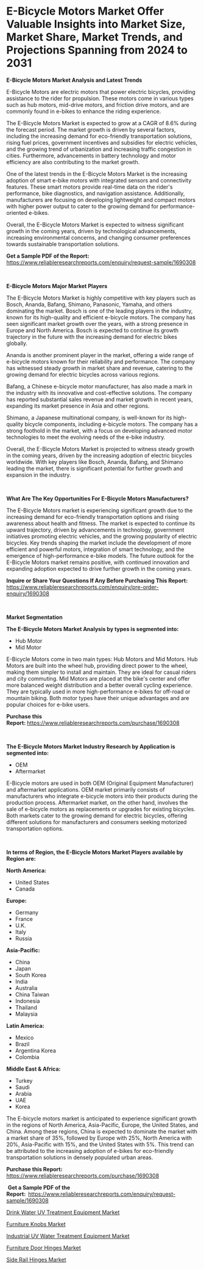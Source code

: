 <p><h1>E-Bicycle Motors Market Offer Valuable Insights into Market Size, Market Share, Market Trends, and Projections Spanning from 2024 to 2031</h1></p><p><strong>E-Bicycle Motors Market Analysis and Latest Trends</strong></p>
<p><p>E-Bicycle Motors are electric motors that power electric bicycles, providing assistance to the rider for propulsion. These motors come in various types such as hub motors, mid-drive motors, and friction drive motors, and are commonly found in e-bikes to enhance the riding experience.</p><p>The E-Bicycle Motors Market is expected to grow at a CAGR of 8.6% during the forecast period. The market growth is driven by several factors, including the increasing demand for eco-friendly transportation solutions, rising fuel prices, government incentives and subsidies for electric vehicles, and the growing trend of urbanization and increasing traffic congestion in cities. Furthermore, advancements in battery technology and motor efficiency are also contributing to the market growth.</p><p>One of the latest trends in the E-Bicycle Motors Market is the increasing adoption of smart e-bike motors with integrated sensors and connectivity features. These smart motors provide real-time data on the rider's performance, bike diagnostics, and navigation assistance. Additionally, manufacturers are focusing on developing lightweight and compact motors with higher power output to cater to the growing demand for performance-oriented e-bikes.</p><p>Overall, the E-Bicycle Motors Market is expected to witness significant growth in the coming years, driven by technological advancements, increasing environmental concerns, and changing consumer preferences towards sustainable transportation solutions.</p></p>
<p><strong>Get a Sample PDF of the Report:&nbsp;</strong> <a href="https://www.reliableresearchreports.com/enquiry/request-sample/1690308">https://www.reliableresearchreports.com/enquiry/request-sample/1690308</a></p>
<p>&nbsp;</p>
<p><strong>E-Bicycle Motors Major Market Players</strong></p>
<p><p>The E-Bicycle Motors Market is highly competitive with key players such as Bosch, Ananda, Bafang, Shimano, Panasonic, Yamaha, and others dominating the market. Bosch is one of the leading players in the industry, known for its high-quality and efficient e-bicycle motors. The company has seen significant market growth over the years, with a strong presence in Europe and North America. Bosch is expected to continue its growth trajectory in the future with the increasing demand for electric bikes globally.</p><p>Ananda is another prominent player in the market, offering a wide range of e-bicycle motors known for their reliability and performance. The company has witnessed steady growth in market share and revenue, catering to the growing demand for electric bicycles across various regions.</p><p>Bafang, a Chinese e-bicycle motor manufacturer, has also made a mark in the industry with its innovative and cost-effective solutions. The company has reported substantial sales revenue and market growth in recent years, expanding its market presence in Asia and other regions.</p><p>Shimano, a Japanese multinational company, is well-known for its high-quality bicycle components, including e-bicycle motors. The company has a strong foothold in the market, with a focus on developing advanced motor technologies to meet the evolving needs of the e-bike industry.</p><p>Overall, the E-Bicycle Motors Market is projected to witness steady growth in the coming years, driven by the increasing adoption of electric bicycles worldwide. With key players like Bosch, Ananda, Bafang, and Shimano leading the market, there is significant potential for further growth and expansion in the industry.</p></p>
<p>&nbsp;</p>
<p><strong>What Are The Key Opportunities For E-Bicycle Motors Manufacturers?</strong></p>
<p><p>The E-Bicycle Motors market is experiencing significant growth due to the increasing demand for eco-friendly transportation options and rising awareness about health and fitness. The market is expected to continue its upward trajectory, driven by advancements in technology, government initiatives promoting electric vehicles, and the growing popularity of electric bicycles. Key trends shaping the market include the development of more efficient and powerful motors, integration of smart technology, and the emergence of high-performance e-bike models. The future outlook for the E-Bicycle Motors market remains positive, with continued innovation and expanding adoption expected to drive further growth in the coming years.</p></p>
<p><strong>Inquire or Share Your Questions If Any Before Purchasing This Report:</strong> <a href="https://www.reliableresearchreports.com/enquiry/pre-order-enquiry/1690308">https://www.reliableresearchreports.com/enquiry/pre-order-enquiry/1690308</a></p>
<p>&nbsp;</p>
<p><strong>Market Segmentation</strong></p>
<p><strong>The E-Bicycle Motors Market Analysis by types is segmented into:</strong></p>
<p><ul><li>Hub Motor</li><li>Mid Motor</li></ul></p>
<p><p>E-Bicycle Motors come in two main types: Hub Motors and Mid Motors. Hub Motors are built into the wheel hub, providing direct power to the wheel, making them simpler to install and maintain. They are ideal for casual riders and city commuting. Mid Motors are placed at the bike's center and offer more balanced weight distribution and a better overall cycling experience. They are typically used in more high-performance e-bikes for off-road or mountain biking. Both motor types have their unique advantages and are popular choices for e-bike users.</p></p>
<p><strong>Purchase this Report:&nbsp;</strong><a href="https://www.reliableresearchreports.com/purchase/1690308">https://www.reliableresearchreports.com/purchase/1690308</a></p>
<p>&nbsp;</p>
<p><strong>The E-Bicycle Motors Market Industry Research by Application is segmented into:</strong></p>
<p><ul><li>OEM</li><li>Aftermarket</li></ul></p>
<p><p>E-Bicycle motors are used in both OEM (Original Equipment Manufacturer) and aftermarket applications. OEM market primarily consists of manufacturers who integrate e-bicycle motors into their products during the production process. Aftermarket market, on the other hand, involves the sale of e-bicycle motors as replacements or upgrades for existing bicycles. Both markets cater to the growing demand for electric bicycles, offering different solutions for manufacturers and consumers seeking motorized transportation options.</p></p>
<p>&nbsp;</p>
<p><strong>In terms of Region, the E-Bicycle Motors Market Players available by Region are:</strong></p>
<p>
    <p> <strong> North America: </strong>
        <ul>
            <li>United States</li>
            <li>Canada</li>
        </ul>
        </p> 
    <p> <strong> Europe: </strong>
        <ul>
            <li>Germany</li>
            <li>France</li>
            <li>U.K.</li>
            <li>Italy</li>
            <li>Russia</li>
        </ul>
        </p> 
    <p> <strong> Asia-Pacific: </strong>
        <ul>
            <li>China</li>
            <li>Japan</li>
            <li>South Korea</li>
            <li>India</li>
            <li>Australia</li>
            <li>China Taiwan</li>
            <li>Indonesia</li>
            <li>Thailand</li>
            <li>Malaysia</li>
        </ul>
        </p> 
    <p> <strong> Latin America: </strong>
        <ul>
            <li>Mexico</li>
            <li>Brazil</li>
            <li>Argentina Korea</li>
            <li>Colombia</li>
        </ul>
        </p> 
    <p> <strong> Middle East & Africa: </strong>
        <ul>
            <li>Turkey</li>
            <li>Saudi</li>
            <li>Arabia</li>
            <li>UAE</li>
            <li>Korea</li>
        </ul>
    </p>
    </p>
<p><p>The E-bicycle motors market is anticipated to experience significant growth in the regions of North America, Asia-Pacific, Europe, the United States, and China. Among these regions, China is expected to dominate the market with a market share of 35%, followed by Europe with 25%, North America with 20%, Asia-Pacific with 15%, and the United States with 5%. This trend can be attributed to the increasing adoption of e-bikes for eco-friendly transportation solutions in densely populated urban areas.</p></p>
<p><strong>Purchase this Report: </strong><a href="https://www.reliableresearchreports.com/purchase/1690308">https://www.reliableresearchreports.com/purchase/1690308</a></p>
<p>&nbsp;<strong>Get a Sample PDF of the Report:&nbsp;&nbsp;</strong><a href="https://www.reliableresearchreports.com/enquiry/request-sample/1690308">https://www.reliableresearchreports.com/enquiry/request-sample/1690308</a></p>
<p><strong></strong></p>
<p><p><a href="https://issuu.com/reportprime-2/docs/drink-water-uv-treatment-equipment-market-size-203">Drink Water UV Treatment Equipment Market</a></p><p><a href="https://github.com/Alonsoolds3wq1d81czn8rbol/Market-Research-Report-List-1/blob/main/furniture-knobs-market.md">Furniture Knobs Market</a></p><p><a href="https://issuu.com/reportprime-2/docs/industrial-uv-water-treatment-equipment-market-siz">Industrial UV Water Treatment Equipment Market</a></p><p><a href="https://github.com/RickHolmes3/Market-Research-Report-List-3/blob/main/furniture-door-hinges-market.md">Furniture Door Hinges Market</a></p><p><a href="https://github.com/Krish2023na/Market-Research-Report-List-3/blob/main/side-rail-hinges-market.md">Side Rail Hinges Market</a></p></p>
